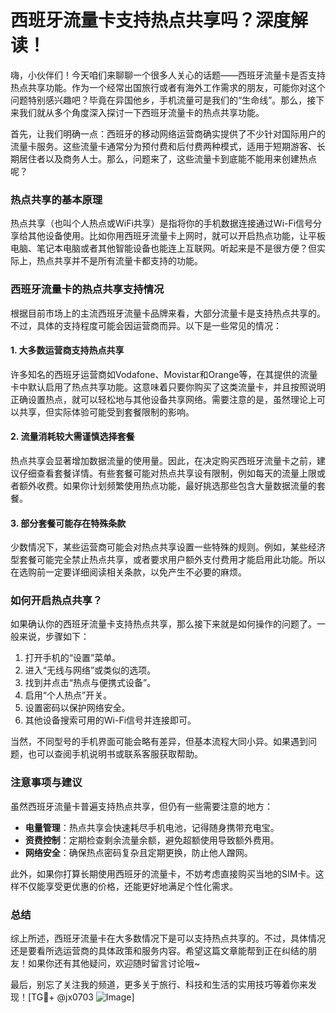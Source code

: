 # 西班牙流量卡支持热点共享吗？深度解读！

嗨，小伙伴们！今天咱们来聊聊一个很多人关心的话题——西班牙流量卡是否支持热点共享功能。作为一个经常出国旅行或者有海外工作需求的朋友，可能你对这个问题特别感兴趣吧？毕竟在异国他乡，手机流量可是我们的“生命线”。那么，接下来我们就从多个角度深入探讨一下西班牙流量卡的热点共享功能。

首先，让我们明确一点：西班牙的移动网络运营商确实提供了不少针对国际用户的流量卡服务。这些流量卡通常分为预付费和后付费两种模式，适用于短期游客、长期居住者以及商务人士。那么，问题来了，这些流量卡到底能不能用来创建热点呢？

### 热点共享的基本原理

热点共享（也叫个人热点或WiFi共享）是指将你的手机数据连接通过Wi-Fi信号分享给其他设备使用。比如你用西班牙流量卡上网时，就可以开启热点功能，让平板电脑、笔记本电脑或者其他智能设备也能连上互联网。听起来是不是很方便？但实际上，热点共享并不是所有流量卡都支持的功能。

### 西班牙流量卡的热点共享支持情况

根据目前市场上的主流西班牙流量卡品牌来看，大部分流量卡是支持热点共享的。不过，具体的支持程度可能会因运营商而异。以下是一些常见的情况：

#### 1. **大多数运营商支持热点共享**
许多知名的西班牙运营商如Vodafone、Movistar和Orange等，在其提供的流量卡中默认启用了热点共享功能。这意味着只要你购买了这类流量卡，并且按照说明正确设置热点，就可以轻松地与其他设备共享网络。需要注意的是，虽然理论上可以共享，但实际体验可能受到套餐限制的影响。

#### 2. **流量消耗较大需谨慎选择套餐**
热点共享会显著增加数据流量的使用量。因此，在决定购买西班牙流量卡之前，建议仔细查看套餐详情。有些套餐可能对热点共享设有限制，例如每天的流量上限或者额外收费。如果你计划频繁使用热点功能，最好挑选那些包含大量数据流量的套餐。

#### 3. **部分套餐可能存在特殊条款**
少数情况下，某些运营商可能会对热点共享设置一些特殊的规则。例如，某些经济型套餐可能完全禁止热点共享，或者要求用户额外支付费用才能启用此功能。所以在选购前一定要详细阅读相关条款，以免产生不必要的麻烦。

### 如何开启热点共享？

如果确认你的西班牙流量卡支持热点共享，那么接下来就是如何操作的问题了。一般来说，步骤如下：

1. 打开手机的“设置”菜单。
2. 进入“无线与网络”或类似的选项。
3. 找到并点击“热点与便携式设备”。
4. 启用“个人热点”开关。
5. 设置密码以保护网络安全。
6. 其他设备搜索可用的Wi-Fi信号并连接即可。

当然，不同型号的手机界面可能会略有差异，但基本流程大同小异。如果遇到问题，也可以查阅手机说明书或联系客服获取帮助。

### 注意事项与建议

虽然西班牙流量卡普遍支持热点共享，但仍有一些需要注意的地方：

- **电量管理**：热点共享会快速耗尽手机电池，记得随身携带充电宝。
- **资费控制**：定期检查剩余流量余额，避免超额使用导致额外费用。
- **网络安全**：确保热点密码复杂且定期更换，防止他人蹭网。

此外，如果你打算长期使用西班牙的流量卡，不妨考虑直接购买当地的SIM卡。这样不仅能享受更优惠的价格，还能更好地满足个性化需求。

### 总结

综上所述，西班牙流量卡在大多数情况下是可以支持热点共享的。不过，具体情况还是要看所选运营商的具体政策和服务内容。希望这篇文章能帮到正在纠结的朋友！如果你还有其他疑问，欢迎随时留言讨论哦~

最后，别忘了关注我的频道，更多关于旅行、科技和生活的实用技巧等着你来发现！[TG💪+ @jx0703 ![Image](https://github.com/user-attachments/assets/dbca1d08-cadb-493c-b0ec-ad6f7a83f270)]
